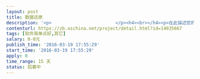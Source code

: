 ```yaml
---                
layout: post       
title: 数据还原           
description: '<p>                        </p><h4><br></h4><p>在此描述您的业务要求：例如用途打印头，打出的数据通过设备接收，然后放在软件上看波形或者频谱来判断是什么字或者符号（字和符号都是固定的，但是排列会变），可有什么办法让他精准？</p><p>                    </p>'     
contenturl: https://zb.oschina.net/project/detail.html?id=14035667      
tags: [软件简单点好,其它]            
salary: 0-0元          
publish_time: '2016-03-19 17:55:29'         
start_time: '2016-03-19 17:55:29'           
apply: 0                   
time_range: 15 天              
status: 招募中                  
---                 
```

